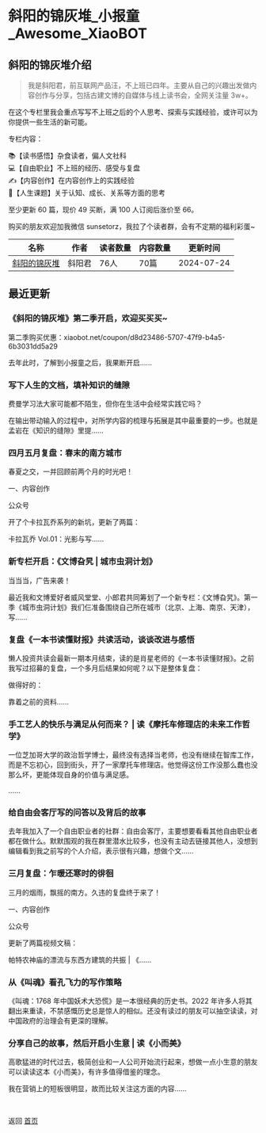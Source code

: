 # 斜阳的锦灰堆_小报童_Awesome_XiaoBOT

## 斜阳的锦灰堆介绍
> 我是斜阳君，前互联网产品汪，不上班已四年。主要从自己的兴趣出发做内容创作与分享，包括古建文博的自媒体与线上读书会，全网关注量 3w+。    
    
在这个专栏里我会重点写写不上班之后的个人思考、探索与实践经验，或许可以为你提供一些生活的新可能。    
    
专栏内容：    
    
📚【读书感悟】杂食读者，偏人文社科    
💻【自由职业】不上班的经历、感受与复盘    
✍【内容创作】在内容创作上的实践经验    
🌟【人生课题】关于认知、成长、关系等方面的思考    
    
至少更新 60 篇，现价 49 买断，满 100 人订阅后涨价至 66。    
    
购买的朋友欢迎加我微信 sunsetorz，我拉了个读者群，会有不定期的福利彩蛋~  
  


|名称|作者|读者数量|内容数量|更新时间|
|---|---|---|---|---|
|[斜阳的锦灰堆](https://xiaobot.net/p/sunsetorz?refer=0b133df9-27dc-423b-8101-639049001c13)|斜阳君|76人|70篇|2024-07-24|

## 最近更新
### 《斜阳的锦灰堆》第二季开启，欢迎买买买~

第二季购买优惠：xiaobot.net/coupon/d8d23486-5707-47f9-b4a5-6b3031dd5a29

去年此时，了解到小报童之后，我果断开启......

### 写下人生的文档，填补知识的缝隙

费曼学习法大家可能都不陌生，但你在生活中会经常实践它吗？

在输出带动输入的过程中，对所学内容的梳理与拓展是其中最重要的一步。也就是孟岩在《知识的缝隙》里提......

### 四月五月复盘：春末的南方城市

春夏之交，一并回顾前两个月的时光吧！

一、内容创作

公众号

开了个卡拉瓦乔系列的新坑，更新了两篇：

卡拉瓦乔 Vol.01：光影与写......

### 新专栏开启：《文博旮旯 | 城市虫洞计划》

当当当，广告来袭！

最近我和文博爱好者威风堂堂、小郎君共同筹划了一个新专栏：《文博旮旯》。第一季《城市虫洞计划》我们仨准备围绕自己所在城市（北京、上海、南京、天津），写......

### 复盘《一本书读懂财报》共读活动，谈谈改进与感悟

懒人投资共读会最新一期本月结束，读的是肖星老师的《一本书读懂财报》。之前我写过招募的复盘，一个多月后结果如何呢？以下是整体复盘：

做得好的：

靠着之前的资料......

### 手工艺人的快乐与满足从何而来？ | 读《摩托车修理店的未来工作哲学》

一位芝加哥大学的政治哲学博士，最终没有选择当老师，也没有继续在智库工作，而是不忘初心，回到街头，开了一家摩托车修理店。他觉得这份工作没那么蠢也没那么坏，更能体现自身的价值与满足感。

......

### 给自由会客厅写的问答以及背后的故事

去年我加入了一个自由职业者的社群：自由会客厅，主要想要看看其他自由职业者都在做什么。默默围观的我在群里潜水比较多，也没有主动去链接其他人，没想到编辑看到我之前写的个人介绍，表示很有兴趣，想做个文......

### 三月复盘：乍暖还寒时的徘徊

三月的烟雨，飘摇的南方。久违的复盘终于来了！

一、内容创作

公众号

更新了两篇视频文稿：

帕特农神庙的漂流与东西方建筑的共振 | 《......

### 从《叫魂》看孔飞力的写作策略

《叫魂：1768 年中国妖术大恐慌》是一本很经典的历史书。2022
年许多人将其翻出来重读，不禁感慨历史总是惊人的相似。还没有读过的朋友可以抽空读读，对中国政府的治理会有更深的理解。

### 分享自己的故事，然后开启小生意 | 读《小而美》

高歌猛进的时代过去，极简创业和一人公司开始流行起来，想做一点小生意的朋友可以读读这本《小而美》，有许多值得借鉴的理念。

我在营销上的短板很明显，故而比较关注这方面的内容......


<a href="https://github.com/Reno9527/awesome-xiaobot" style="color: white; text-decoration: none;">awesome-xiaobot</a>

返回 [首页](../README.md)
